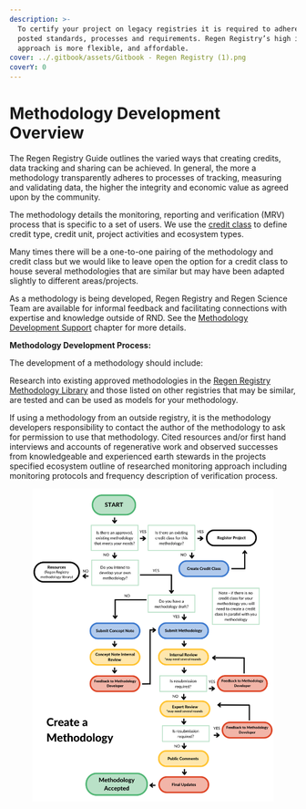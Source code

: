 ```yaml
---
description: >-
  To certify your project on legacy registries it is required to adhere to
  posted standards, processes and requirements. Regen Registry’s high integrity
  approach is more flexible, and affordable.
cover: ../.gitbook/assets/Gitbook - Regen Registry (1).png
coverY: 0
---
```


# Methodology Development Overview

The Regen Registry Guide outlines the varied ways that creating credits, data tracking and sharing can be achieved. In general, the more a methodology transparently adheres to processes of tracking, measuring and validating data, the higher the integrity and economic value as agreed upon by the community.

The methodology details the monitoring, reporting and verification (MRV) process that is specific to a set of users.  We use the [credit class](../credit-class-development/credit-class-overview/) to define credit type, credit unit, project activities and ecosystem types.

Many times there will be a one-to-one pairing of the methodology and credit class but we would like to leave open the option for a credit class to house several methodologies that are similar but may have been adapted slightly to different areas/projects.

As a methodology is being developed, Regen Registry and Regen Science Team are available for informal feedback and facilitating connections with expertise and knowledge outside of RND.  See the [Methodology Development Support](methodology-development-support.md) chapter for more details.

**Methodology Development Process:**&#x20;

The development of a methodology should include:&#x20;

Research into existing approved methodologies in the [Regen Registry Methodology Library](http://127.0.0.1:5000/o/HLlZLPGRtuSIEfuq1a8I/s/H1QmzemVpWDCJv0QlPOj/) and those listed on other registries that may be similar, are tested and can be used as models for your methodology.&#x20;

If using a methodology from an outside registry, it is the methodology developers responsibility to contact the author of the methodology to ask for permission to use that methodology. Cited resources and/or first hand interviews and accounts of regenerative work and observed successes from knowledgeable and experienced earth stewards in the projects specified ecosystem outline of researched monitoring approach including monitoring protocols and frequency description of verification process.

<figure><img src="../.gitbook/assets/Methodology.png" alt=""><figcaption></figcaption></figure>
